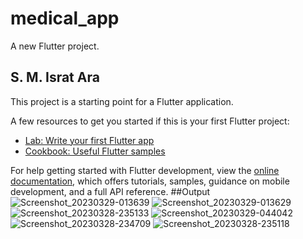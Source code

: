 # medical_app

A new Flutter project.

## S. M. Israt Ara 

This project is a starting point for a Flutter application.

A few resources to get you started if this is your first Flutter project:

- [Lab: Write your first Flutter app](https://docs.flutter.dev/get-started/codelab)
- [Cookbook: Useful Flutter samples](https://docs.flutter.dev/cookbook)

For help getting started with Flutter development, view the
[online documentation](https://docs.flutter.dev/), which offers tutorials,
samples, guidance on mobile development, and a full API reference.
##Output
![Screenshot_20230329-013639](https://user-images.githubusercontent.com/78090262/228383814-5adb1c79-2c9f-4e64-a25b-456dee2feb6c.jpg)
![Screenshot_20230329-013629](https://user-images.githubusercontent.com/78090262/228383885-16297d11-5b45-4180-826b-82f97c8042aa.jpg)
![Screenshot_20230328-235133](https://user-images.githubusercontent.com/78090262/228383925-afa18e25-5925-4114-a3ca-18d62ef034de.jpg)
![Screenshot_20230329-044042](https://user-images.githubusercontent.com/78090262/228383510-6a324445-f215-432c-a55e-44d6a80d04d3.jpg)
![Screenshot_20230328-234709](https://user-images.githubusercontent.com/78090262/228383648-2eaf2454-388c-442a-aeb0-fed7e74b2770.jpg)
![Screenshot_20230328-235118](https://user-images.githubusercontent.com/78090262/228383737-d52079df-0c64-4b26-a6d6-b4395e719120.jpg)
